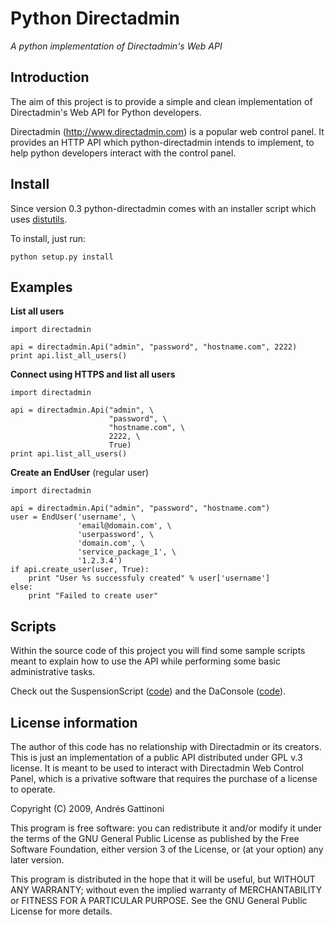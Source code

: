 <h1>Python Directadmin</h1>

_A python implementation of Directadmin's Web API_

## Introduction ##
The aim of this project is to provide a simple and clean implementation of Directadmin's Web API for Python developers.

Directadmin (http://www.directadmin.com) is a popular web control panel. It provides an HTTP API which python-directadmin intends to implement, to help python developers interact with the control panel.

## Install ##

Since version 0.3 python-directadmin comes with an installer script which uses [distutils](http://docs.python.org/distutils/).

To install, just run:

```
python setup.py install
```

## Examples ##

**List all users**
```
import directadmin

api = directadmin.Api("admin", "password", "hostname.com", 2222)
print api.list_all_users()
```

**Connect using HTTPS and list all users**
```
import directadmin

api = directadmin.Api("admin", \
                      "password", \
                      "hostname.com", \
                      2222, \
                      True)
print api.list_all_users()
```

**Create an EndUser** (regular user)
```
import directadmin

api = directadmin.Api("admin", "password", "hostname.com")
user = EndUser('username', \
               'email@domain.com', \
               'userpassword', \
               'domain.com', \
               'service_package_1', \
               '1.2.3.4')
if api.create_user(user, True):
    print "User %s successfuly created" % user['username']
else:
    print "Failed to create user"
```

## Scripts ##

Within the source code of this project you will find some sample scripts meant to explain how to use the API while performing some basic administrative tasks.

Check out the SuspensionScript ([code](http://code.google.com/p/python-directadmin/source/browse/trunk/scripts/da_suspension)) and the DaConsole ([code](http://code.google.com/p/python-directadmin/source/browse/trunk/scripts/da_console)).

## License information ##

The author of this code has no relationship with Directadmin or its creators. This is just an implementation of a public API distributed under GPL v.3 license. It is meant to be used to interact with Directadmin Web Control Panel, which is a privative software that requires the purchase of a license to operate.

Copyright (C) 2009, Andrés Gattinoni

This program is free software: you can redistribute it and/or modify
it under the terms of the GNU General Public License as published by
the Free Software Foundation, either version 3 of the License, or
(at your option) any later version.

This program is distributed in the hope that it will be useful,
but WITHOUT ANY WARRANTY; without even the implied warranty of
MERCHANTABILITY or FITNESS FOR A PARTICULAR PURPOSE.  See the
GNU General Public License for more details.